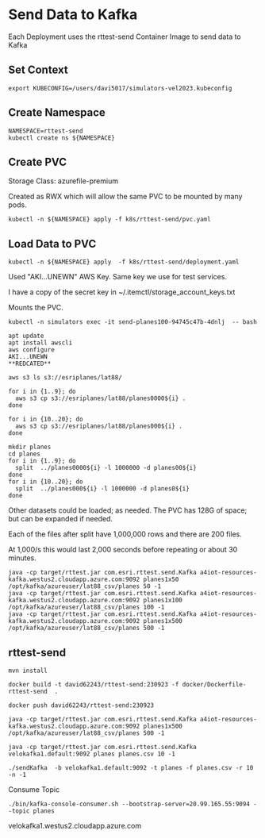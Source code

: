 # Send Data to Kafka

Each Deployment uses the rttest-send Container Image to send data to Kafka

## Set Context

```
export KUBECONFIG=/users/davi5017/simulators-vel2023.kubeconfig
```

## Create Namespace


```
NAMESPACE=rttest-send
kubectl create ns ${NAMESPACE}
```

## Create PVC 

Storage Class: azurefile-premium

Created as RWX which will allow the same PVC to be mounted by many pods. 

```
kubectl -n ${NAMESPACE} apply -f k8s/rttest-send/pvc.yaml
```

## Load Data to PVC

```
kubectl -n ${NAMESPACE} apply  -f k8s/rttest-send/deployment.yaml
```


Used "AKI...UNEWN" AWS Key.  Same key we use for test services.  

I have a copy of the secret key in ~/.itemctl/storage_account_keys.txt


Mounts the PVC.

```
kubectl -n simulators exec -it send-planes100-94745c47b-4dnlj  -- bash
```


```
apt update
apt install awscli
aws configure
AKI...UNEWN
**REDCATED**
```


```
aws s3 ls s3://esriplanes/lat88/
```

```
for i in {1..9}; do
  aws s3 cp s3://esriplanes/lat88/planes0000${i} . 
done
```

```
for i in {10..20}; do
  aws s3 cp s3://esriplanes/lat88/planes000${i} . 
done
```

```
mkdir planes
cd planes
for i in {1..9}; do
  split  ../planes0000${i} -l 1000000 -d planes00${i}
done
for i in {10..20}; do
  split  ../planes000${i} -l 1000000 -d planes0${i}
done
```

Other datasets could be loaded; as needed.  The PVC has 128G of space; but can be expanded if needed. 

Each of the files after split have 1,000,000 rows and there are 200 files.

At 1,000/s this would last 2,000 seconds before repeating or about 30 minutes. 



```
java -cp target/rttest.jar com.esri.rttest.send.Kafka a4iot-resources-kafka.westus2.cloudapp.azure.com:9092 planes1x50 /opt/kafka/azureuser/lat88_csv/planes 50 -1
java -cp target/rttest.jar com.esri.rttest.send.Kafka a4iot-resources-kafka.westus2.cloudapp.azure.com:9092 planes1x100 /opt/kafka/azureuser/lat88_csv/planes 100 -1
java -cp target/rttest.jar com.esri.rttest.send.Kafka a4iot-resources-kafka.westus2.cloudapp.azure.com:9092 planes1x500 /opt/kafka/azureuser/lat88_csv/planes 500 -1
```
## rttest-send

```
mvn install 
```

```
docker build -t david62243/rttest-send:230923 -f docker/Dockerfile-rttest-send  .
```

```
docker push david62243/rttest-send:230923 
```

```
java -cp target/rttest.jar com.esri.rttest.send.Kafka a4iot-resources-kafka.westus2.cloudapp.azure.com:9092 planes1x500 /opt/kafka/azureuser/lat88_csv/planes 500 -1
```

```
java -cp target/rttest.jar com.esri.rttest.send.Kafka velokafka1.default:9092 planes planes.csv 10 -1
```

```
./sendKafka  -b velokafka1.default:9092 -t planes -f planes.csv -r 10 -n -1 
```

Consume Topic

```
./bin/kafka-console-consumer.sh --bootstrap-server=20.99.165.55:9094 --topic planes
```

velokafka1.westus2.cloudapp.azure.com